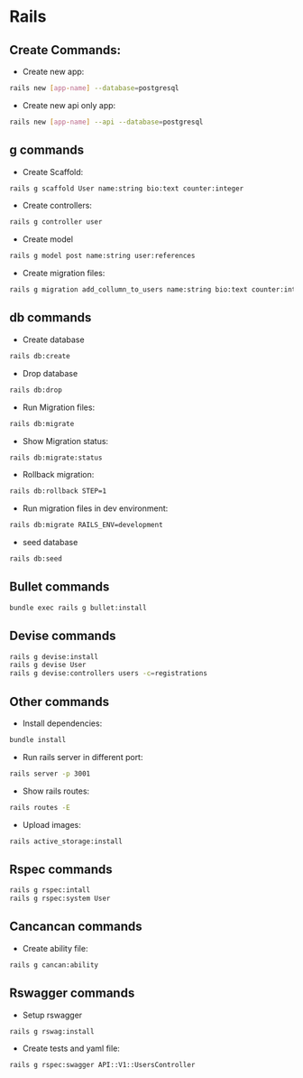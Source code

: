 # Rails

## Create Commands:

- Create new app: 
```bash
rails new [app-name] --database=postgresql
```

- Create new api only app: 
```bash
rails new [app-name] --api --database=postgresql
```

## g commands

- Create Scaffold:
```bash
rails g scaffold User name:string bio:text counter:integer
```
- Create controllers: 
```bash
rails g controller user
```

- Create model
```bash
rails g model post name:string user:references
```

- Create migration files:
```bash
rails g migration add_collumn_to_users name:string bio:text counter:integer
```

## db commands

- Create database
```bash
rails db:create
```

- Drop database
```bash
rails db:drop
```

- Run Migration files: 
```bash
rails db:migrate
```

- Show Migration status: 
```bash
rails db:migrate:status
```

- Rollback migration:
```bash
rails db:rollback STEP=1
```

- Run migration files in dev environment: 
```bash
rails db:migrate RAILS_ENV=development
```

- seed database
```bash
rails db:seed
```

## Bullet commands

```bash
bundle exec rails g bullet:install
```

## Devise commands

```bash
rails g devise:install
rails g devise User
rails g devise:controllers users -c=registrations
```

## Other commands

- Install dependencies:
```bash
bundle install
```

- Run rails server in different port:
```bash
rails server -p 3001
```

- Show rails routes:
```bash
rails routes -E
```

- Upload images: 

```bash
rails active_storage:install
```

## Rspec commands

```bash
rails g rspec:intall
rails g rspec:system User
```

## Cancancan commands

- Create ability file:

```bash
rails g cancan:ability
```

## Rswagger commands

- Setup rswagger
```bash
rails g rswag:install
```

- Create tests and yaml file:
```bash
rails g rspec:swagger API::V1::UsersController 
```
